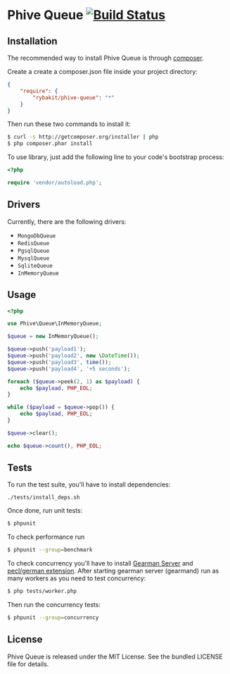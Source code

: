 Phive Queue [![Build Status](https://secure.travis-ci.org/rybakit/phive-queue.png?branch=master)](http://travis-ci.org/rybakit/phive-queue)
===========

## Installation

The recommended way to install Phive Queue is through [composer](http://getcomposer.org).

Create a create a composer.json file inside your project directory:

``` json
{
    "require": {
        "rybakit/phive-queue": "*"
    }
}
```

Then run these two commands to install it:

``` bash
$ curl -s http://getcomposer.org/installer | php
$ php composer.phar install
```

To use library, just add the following line to your code's bootstrap process:

``` php
<?php

require 'vendor/autoload.php';
```

## Drivers

Currently, there are the following drivers:

* `MongoDbQueue`
* `RedisQueue`
* `PgsqlQueue`
* `MysqlQueue`
* `SqliteQueue`
* `InMemoryQueue`


## Usage

``` php
<?php

use Phive\Queue\InMemoryQueue;

$queue = new InMemoryQueue();

$queue->push('payload1');
$queue->push('payload2', new \DateTime());
$queue->push('payload3', time());
$queue->push('payload4', '+5 seconds');

foreach ($queue->peek(2, 1) as $payload) {
    echo $payload, PHP_EOL;
}

while ($payload = $queue->pop()) {
    echo $payload, PHP_EOL;
}

$queue->clear();

echo $queue->count(), PHP_EOL;

```


## Tests

To run the test suite, you'll have to install dependencies:

    ./tests/install_deps.sh

Once done, run unit tests:

``` bash
$ phpunit
```

To check performance run

``` bash
$ phpunit --group=benchmark
```

To check concurrency you'll have to install [Gearman Server](http://gearman.org) and [pecl/german extension](http://pecl.php.net/package/gearman).
After starting gearman server (gearmand) run as many workers as you need to test concurrency:

``` bash
$ php tests/worker.php
```

Then run the concurrency tests:

``` bash
$ phpunit --group=concurrency
```


## License

Phive Queue is released under the MIT License. See the bundled LICENSE file for details.
